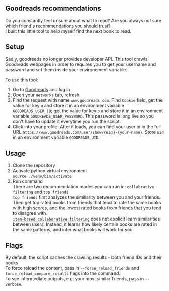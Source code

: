 ## Goodreads recommendations
Do you constantly feel unsure about what to read? Are you always not sure which friend's recommendations you should trust?\
I built this little tool to help myself find the next book to read.

## Setup
Sadly, goodreads no longer provides developer API. This tool crawls Goodreads webpages in order to 
requires you to get your username and password and set them inside your environement variable.

To use this tool:
1. Go to [Goodreads](https://www.goodreads.com/) and log in
1. Open your `networks` tab, refresh.
1. Find the request with name `www.goodreads.com`. Find `Cookie` field, get the value for key `u` and store it in an environment variable `GOODREADS_USER_ID`; get the value for key `p` and store it in an environment variable `GOODREADS_USER_PASSWORD`. This password is long live so you don't have to update it everytime you run the script.
1. Click into your profile. After it loads, you can find your user id in the full URL `https://www.goodreads.com/user/show/{uid}-{your-name}`. Store `uid` in an environment variable `GOODREADS_UID`.

## Usage
1. Clone the repository
1. Activate python virtual environment\
`source ./venv/bin/activate`
1. Run command\
There are two recommendation modes you can run in: `collabrative filtering` and `top friends`.\
`top friends` first analyzes the similiarity between you and your friends. Then get top rated books from friends that tend to rate the same books with high scores, and the lowest rated books from friends that you tend to disagree with.\
[`item-based collaborative filtering`](https://en.wikipedia.org/wiki/Collaborative_filtering) does not explicit learn similarities between users. Instead, it learns how likely certain books are rated in the same patterns, and infer what books will work for you.

## Flags
By default, the script caches the crawling results - both friend IDs and their books.\
To force reload the content, pass in `--force_reload_friends` and `force_reload_compare_results` flags into the command.\
To see intermediate outputs, e.g. your most similar friends, pass in `--verbose`.
